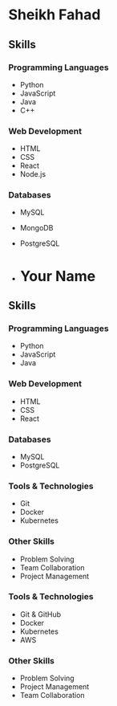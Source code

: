 # Sheikh Fahad

## Skills

### Programming Languages
- Python
- JavaScript
- Java
- C++

### Web Development
- HTML
- CSS
- React
- Node.js

### Databases
- MySQL
- MongoDB
- PostgreSQL

- # Your Name

## Skills

### Programming Languages
- Python
- JavaScript
- Java

### Web Development
- HTML
- CSS
- React

### Databases
- MySQL
- PostgreSQL

### Tools & Technologies
- Git
- Docker
- Kubernetes

### Other Skills
- Problem Solving
- Team Collaboration
- Project Management


### Tools & Technologies
- Git & GitHub
- Docker
- Kubernetes
- AWS

### Other Skills
- Problem Solving
- Project Management
- Team Collaboration
